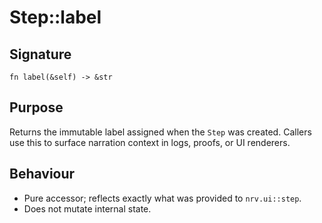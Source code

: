 # Step::label

## Signature
`fn label(&self) -> &str`

## Purpose
Returns the immutable label assigned when the `Step` was created. Callers use this to surface
narration context in logs, proofs, or UI renderers.

## Behaviour
- Pure accessor; reflects exactly what was provided to `nrv.ui::step`.
- Does not mutate internal state.
